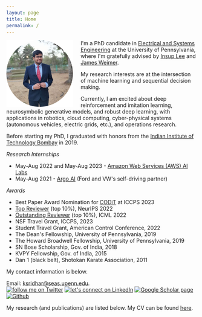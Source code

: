 ```yaml
---
layout: page
title: Home
permalink: /
---
```


<img src="assets/dp_circ.png" alt="dp" align="left" style="width: 35%; margin-right: 20px;"/>

I'm a PhD candidate in <a href="https://www.ese.upenn.edu/">Electrical and Systems Engineering</a> at the University of Pennsylvania, where I'm gratefully advised by <a href="https://www.cis.upenn.edu/~lee/home/index.shtml">Insup Lee</a> and <a href="https://www.seas.upenn.edu/~weimerj">James Weimer</a>. 

<!-- I'm also thankful for collaborations with <a href="https://sites.google.com/site/duttasouradeep39/">Souradeep Dutta</a>, <a href="https://www.seas.upenn.edu/~dineshj/">Dinesh Jayaraman</a>, <a href="https://www.cis.upenn.edu/~sokolsky/">Oleg Sokolsky</a>, <a href="https://sites.google.com/site/fanxink">Fanxin Kong</a>, <a href="https://obastani.github.io/">Osbert Bastani</a>, and <a href="https://statistics.wharton.upenn.edu/profile/dobriban/">Edgar Dobriban</a>. -->

My research interests are at the intersection of machine learning and sequential decision making.

Currently, I am excited about deep reinforcement and imitation learning, neurosymbolic generative models, and robust deep learning, with applications in robotics, cloud computing, cyber-physical systems (autonomous vehicles, electric grids, etc.), and operations research. 

Before starting my PhD, I graduated with honors from the <a href="https://www.iitb.ac.in/">Indian Institute of Technology Bombay</a> in 2019. 

*Research Internships*
* May-Aug 2022 and May-Aug 2023 - <a href="https://aws.amazon.com/machine-learning/ai-services/">Amazon Web Services (AWS) AI Labs</a> <!-- with <a href="https://sites.google.com/site/muralibalki">Murali Narayanaswamy</a> and <a href="https://abishek90.github.io/">Abishek Sankaraman</a>. -->
* May-Aug 2021 - <a href="https://www.argo.ai/">Argo AI</a> (Ford and VW's self-driving partner)

*Awards*
* Best Paper Award Nomination for <a href="https://arxiv.org/abs/2207.11769">CODiT</a> at ICCPS 2023
* <a href="https://nips.cc/Conferences/2022/ProgramCommittee#%23:~:text=Katsuhiko%20Ishiguro-,Kaustubh%20Sridhar,Ke%20Sun,-Keane%20Lucas">Top Reviewer</a> (top 10%), NeurIPS 2022
* <a href="https://icml.cc/Conferences/2022/Reviewers#%23:~:text=Kartik%20Sreenivasan-,kaustubh%20sridhar,-Ke%20Sun">Outstanding Reviewer</a> (top 10%), ICML 2022
* NSF Travel Grant, ICCPS, 2023
* Student Travel Grant, American Control Conference, 2022
* The Dean's Fellowship, University of Pennsylvania, 2019
* The Howard Broadwell Fellowship, University of Pennsylvania, 2019
* SN Bose Scholarship, Gov. of India, 2018 
* KVPY Fellowship, Gov. of India, 2015
* Dan 1 (black belt), Shotokan Karate Association, 2011

My contact information is below.

Email: <a target="_blank" title="Email" href="mailto:ksridhar@seas.upenn.edu">ksridhar@seas.upenn.edu</a>.<br>
<a target="_blank" title="follow me on Twitter" href="https://www.twitter.com/ksridhar"><img alt="follow me on Twitter" src="https://marketing.create-cdn.net/assets/twitter30x30.png" border=0></a> <a target="_blank" title="let's connect on LinkedIn" href="https://www.linkedin.com/in/kaustubh-sridhar-8636797a/"><img alt="let's connect on LinkedIn" src="https://upload.wikimedia.org/wikipedia/commons/c/ca/LinkedIn_logo_initials.png" width="30px" border=0></a> <a target="_blank" title="Google Scholar page" href="https://scholar.google.com/citations?user=V-HiOnUAAAAJ&hl=en"><img alt="Google Scholar page" src="https://upload.wikimedia.org/wikipedia/commons/c/c7/Google_Scholar_logo.svg" width="30px" border=0></a> <a target="_blank" title="Github" href="https://github.com/kaustubhsridhar"><img alt="Github" src="https://github.githubassets.com/images/modules/logos_page/GitHub-Mark.png" width="30px" border=0></a>
<!-- <a target="_blank" title="Email" href="mailto:ksridhar@seas.upenn.edu"><img alt="Gmail" src="assets/gmail_old.png" width="30px" border=0></a> -->

My research (and publications) are listed below. My CV can be found <a href="cv.pdf" target="_blank">here</a>.
